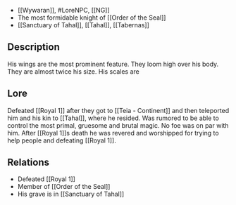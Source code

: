 - [[Wywaran]], #LoreNPC, [[NG]]
- The most formidable knight of [[Order of the Seal]]
- [[Sanctuary of Tahal]], [[Tahal]], [[Tabernas]]
## Description
His wings are the most prominent feature. They loom high over his body. They are almost twice his size. His scales are 
## Lore
Defeated [[Royal 1]] after they got to [[Teia - Continent]] and then teleported him and his kin to [[Tahal]], where he resided.
Was rumored to be able to control the most primal, gruesome and brutal magic. No foe was on par with him.
After [[Royal 1]]s death he was revered and worshipped for trying to help people and defeating [[Royal 1]].
## Relations
- Defeated [[Royal 1]]
- Member of [[Order of the Seal]]
- His grave is in [[Sanctuary of Tahal]]